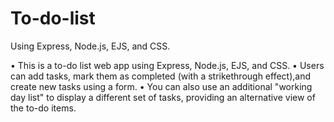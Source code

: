 # To-do-list
Using Express, Node.js, EJS, and CSS.

•	This is a to-do list web app using Express, Node.js, EJS, and CSS.
•	Users can add tasks, mark them as completed (with a strikethrough effect),and create new tasks using a form.
•	You can also use an additional "working day list" to display a different set of tasks, providing an alternative view of the to-do items.


